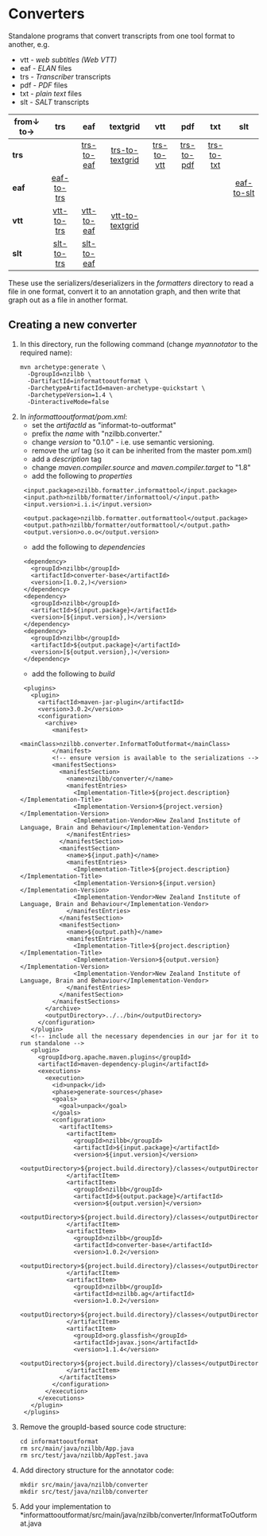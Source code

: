 # Converters

Standalone programs that convert transcripts from one tool format to another, e.g.

* vtt - *web subtitles (Web VTT)*
* eaf - *ELAN* files
* trs - *Transcriber* transcripts
* pdf - *PDF* files
* txt - *plain text* files
* slt - *SALT* transcripts

| from↓ to→ | trs | eaf  | textgrid | vtt | pdf | txt | slt |
| --- | :---: | :---:  | :---: | :---: | :---: | :---: | :---: |
| **trs** | | [trs-to-eaf](../bin/trs-to-eaf.jar?raw=true) | [trs-to-textgrid](../bin/trs-to-textgrid.jar?raw=true) | [trs-to-vtt](../bin/trs-to-vtt.jar?raw=true) | [trs-to-pdf](../bin/trs-to-pdf.jar?raw=true) | [trs-to-txt](../bin/trs-to-txt.jar?raw=true) | |
| **eaf** | [eaf-to-trs](../bin/eaf-to-trs.jar?raw=true) | | | | | | [eaf-to-slt](../bin/eaf-to-slt.jar?raw=true) |
| **vtt** | [vtt-to-trs](../bin/vtt-to-trs.jar?raw=true) | [vtt-to-eaf](../bin/vtt-to-eaf.jar?raw=true) | [vtt-to-textgrid](../bin/vtt-to-textgrid.jar?raw=true) | | | |
| **slt** | [slt-to-trs](../bin/slt-to-trs.jar?raw=true) | [slt-to-eaf](../bin/slt-to-eaf.jar?raw=true) | | | | | |

These use the serializers/deserializers in the *formatters* directory to read a file in
one format, convert it to an annotation graph, and then write that graph out as a file in
another format.

## Creating a new converter

1. In this directory, run the following command (change *myannotator* to the required name):
   ```
   mvn archetype:generate \
     -DgroupId=nzilbb \
     -DartifactId=informattooutformat \
     -DarchetypeArtifactId=maven-archetype-quickstart \
     -DarchetypeVersion=1.4 \
     -DinteractiveMode=false
   ```
2. In *informattooutformat/pom.xml*:
   - set the *artifactId* as "informat-to-outformat"
   - prefix the *name* with "nzilbb.converter."
   - change *version* to "0.1.0" - i.e. use semantic versioning.
   - remove the *url* tag (so it can be inherited from the master pom.xml)
   - add a *description* tag
   - change *maven.compiler.source* and *maven.compiler.target* to "1.8"
   - add the following to *properties*
   ```    
    <input.package>nzilbb.formatter.informattool</input.package>
    <input.path>nzilbb/formatter/informattool/</input.path>
    <input.version>i.i.i</input.version>
    
    <output.package>nzilbb.formatter.outformattool</output.package>
    <output.path>nzilbb/formatter/outformattool/</output.path>
    <output.version>o.o.o</output.version>    
   ```
   - add the following to *dependencies*
   ```
    <dependency>
      <groupId>nzilbb</groupId>
      <artifactId>converter-base</artifactId>
      <version>[1.0.2,)</version>
    </dependency>
    <dependency>
      <groupId>nzilbb</groupId>
      <artifactId>${input.package}</artifactId>
      <version>[${input.version},)</version>
    </dependency>
    <dependency>
      <groupId>nzilbb</groupId>
      <artifactId>${output.package}</artifactId>
      <version>[${output.version},)</version>
    </dependency>
   ```
   - add the following to *build*
   ```
    <plugins>
      <plugin>
        <artifactId>maven-jar-plugin</artifactId>
        <version>3.0.2</version>
        <configuration>
          <archive>
            <manifest>
              <mainClass>nzilbb.converter.InformatToOutformat</mainClass>
            </manifest>
            <!-- ensure version is available to the serializations -->
            <manifestSections>
              <manifestSection>
                <name>nzilbb/converter/</name>
                <manifestEntries>
                  <Implementation-Title>${project.description}</Implementation-Title>
                  <Implementation-Version>${project.version}</Implementation-Version>
                  <Implementation-Vendor>New Zealand Institute of Language, Brain and Behaviour</Implementation-Vendor>
                </manifestEntries>
              </manifestSection>
              <manifestSection>
                <name>${input.path}</name>
                <manifestEntries>
                  <Implementation-Title>${project.description}</Implementation-Title>
                  <Implementation-Version>${input.version}</Implementation-Version>
                  <Implementation-Vendor>New Zealand Institute of Language, Brain and Behaviour</Implementation-Vendor>
                </manifestEntries>
              </manifestSection>
              <manifestSection>
                <name>${output.path}</name>
                <manifestEntries>
                  <Implementation-Title>${project.description}</Implementation-Title>
                  <Implementation-Version>${output.version}</Implementation-Version>
                  <Implementation-Vendor>New Zealand Institute of Language, Brain and Behaviour</Implementation-Vendor>
                </manifestEntries>
              </manifestSection>
            </manifestSections>
          </archive>
          <outputDirectory>../../bin</outputDirectory>
        </configuration>
      </plugin>
      <!-- include all the necessary dependencies in our jar for it to run standalone -->
      <plugin>
        <groupId>org.apache.maven.plugins</groupId>
        <artifactId>maven-dependency-plugin</artifactId>
        <executions>
          <execution>
            <id>unpack</id>
            <phase>generate-sources</phase>
            <goals>
              <goal>unpack</goal>
            </goals>
            <configuration>
              <artifactItems>
                <artifactItem>
                  <groupId>nzilbb</groupId>
                  <artifactId>${input.package}</artifactId>
                  <version>${input.version}</version>
                  <outputDirectory>${project.build.directory}/classes</outputDirectory>
                </artifactItem>
                <artifactItem>
                  <groupId>nzilbb</groupId>
                  <artifactId>${output.package}</artifactId>
                  <version>${output.version}</version>
                  <outputDirectory>${project.build.directory}/classes</outputDirectory>
                </artifactItem>
                <artifactItem>
                  <groupId>nzilbb</groupId>
                  <artifactId>converter-base</artifactId>
                  <version>1.0.2</version>
                  <outputDirectory>${project.build.directory}/classes</outputDirectory>
                </artifactItem>
                <artifactItem>
                  <groupId>nzilbb</groupId>
                  <artifactId>nzilbb.ag</artifactId>
                  <version>1.0.2</version>
                  <outputDirectory>${project.build.directory}/classes</outputDirectory>
                </artifactItem>
                <artifactItem>
                  <groupId>org.glassfish</groupId>
                  <artifactId>javax.json</artifactId>
                  <version>1.1.4</version>
                  <outputDirectory>${project.build.directory}/classes</outputDirectory>
                </artifactItem>
              </artifactItems>
            </configuration>
          </execution>
        </executions>
      </plugin>
    </plugins>
   ```
3. Remove the groupId-based source code structure:
   ```
   cd informattooutformat
   rm src/main/java/nzilbb/App.java
   rm src/test/java/nzilbb/AppTest.java
   ```
4. Add directory structure for the annotator code:
   ```
   mkdir src/main/java/nzilbb/converter
   mkdir src/test/java/nzilbb/converter
   ```
5. Add your implementation to *informattooutformat/src/main/java/nzilbb/converter/InformatToOutformat.java
